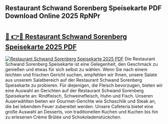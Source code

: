 ## Restaurant Schwand Sorenberg Speisekarte PDF Download Online 2025 RpNPr

# <h2><a href="http://gc9hzpn.nevu.top/?p=Restaurant+Schwand+Sorenberg+Speisekarte">🔗 👉🔴 Restaurant Schwand Sorenberg Speisekarte 2025 PDF</a></h2>

[![Restaurant Schwand Sorenberg Speisekarte 2025 PDF](https://i.imgur.com/dBaPXMq.png)](http://gc9hzpn.nevu.top/?p=Restaurant+Schwand+Sorenberg+Speisekarte)
Die Restaurant Schwand Sorenberg Speisekarte ist eine Gelegenheit, den Geschmack zu genießen und etwas für sich selbst zu wählen. Wenn Sie nach einem leichten und frischen Gericht suchen, empfehlen wir Ihnen, unsere Salate aus unserem Salatbereich auf der Restaurant Schwand Sorenberg Speisekarte zu probieren. Für diejenigen, die Fleisch bevorzugen, bieten wir eine Auswahl an Gerichten auf der Restaurant Schwand Sorenberg Speisekarte an: Rindfleisch, Schweinefleisch, Huhn und Fisch. Unseren Auserwählten bieten wir Gourmet-Gerichte wie Schaschlik und Steak an, die bei lebendem Feuer zubereitet werden. Unsere Cafeteria bietet eine große Auswahl an Desserts, von traditionellen Kuchen und Kuchen bis hin zu erlesenen Crème Brûlée und Schokoladenstückchen.
